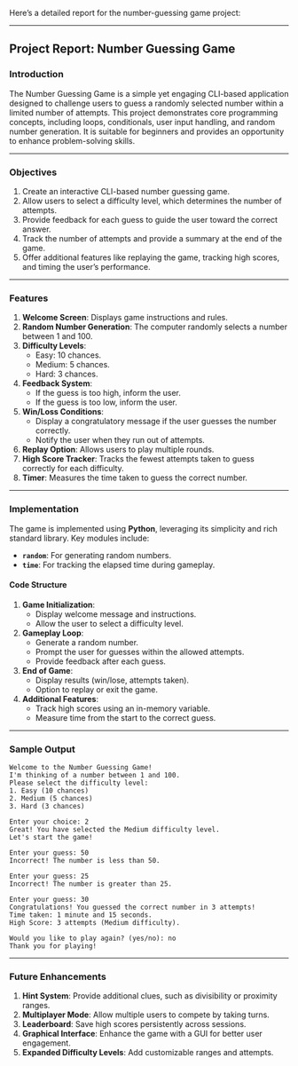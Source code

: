 Here’s a detailed report for the number-guessing game project:

---

## **Project Report: Number Guessing Game**

### **Introduction**
The Number Guessing Game is a simple yet engaging CLI-based application designed to challenge users to guess a randomly selected number within a limited number of attempts. This project demonstrates core programming concepts, including loops, conditionals, user input handling, and random number generation. It is suitable for beginners and provides an opportunity to enhance problem-solving skills.

---

### **Objectives**
1. Create an interactive CLI-based number guessing game.
2. Allow users to select a difficulty level, which determines the number of attempts.
3. Provide feedback for each guess to guide the user toward the correct answer.
4. Track the number of attempts and provide a summary at the end of the game.
5. Offer additional features like replaying the game, tracking high scores, and timing the user’s performance.

---

### **Features**
1. **Welcome Screen**: Displays game instructions and rules.
2. **Random Number Generation**: The computer randomly selects a number between 1 and 100.
3. **Difficulty Levels**:
   - Easy: 10 chances.
   - Medium: 5 chances.
   - Hard: 3 chances.
4. **Feedback System**:
   - If the guess is too high, inform the user.
   - If the guess is too low, inform the user.
5. **Win/Loss Conditions**:
   - Display a congratulatory message if the user guesses the number correctly.
   - Notify the user when they run out of attempts.
6. **Replay Option**: Allows users to play multiple rounds.
7. **High Score Tracker**: Tracks the fewest attempts taken to guess correctly for each difficulty.
8. **Timer**: Measures the time taken to guess the correct number.

---

### **Implementation**
The game is implemented using **Python**, leveraging its simplicity and rich standard library. Key modules include:
- **`random`**: For generating random numbers.
- **`time`**: For tracking the elapsed time during gameplay.

#### **Code Structure**
1. **Game Initialization**:
   - Display welcome message and instructions.
   - Allow the user to select a difficulty level.
2. **Gameplay Loop**:
   - Generate a random number.
   - Prompt the user for guesses within the allowed attempts.
   - Provide feedback after each guess.
3. **End of Game**:
   - Display results (win/lose, attempts taken).
   - Option to replay or exit the game.
4. **Additional Features**:
   - Track high scores using an in-memory variable.
   - Measure time from the start to the correct guess.

---

### **Sample Output**
```
Welcome to the Number Guessing Game!
I'm thinking of a number between 1 and 100.
Please select the difficulty level:
1. Easy (10 chances)
2. Medium (5 chances)
3. Hard (3 chances)

Enter your choice: 2
Great! You have selected the Medium difficulty level.
Let's start the game!

Enter your guess: 50
Incorrect! The number is less than 50.

Enter your guess: 25
Incorrect! The number is greater than 25.

Enter your guess: 30
Congratulations! You guessed the correct number in 3 attempts!
Time taken: 1 minute and 15 seconds.
High Score: 3 attempts (Medium difficulty).

Would you like to play again? (yes/no): no
Thank you for playing!
```

---

### **Future Enhancements**
1. **Hint System**: Provide additional clues, such as divisibility or proximity ranges.
2. **Multiplayer Mode**: Allow multiple users to compete by taking turns.
3. **Leaderboard**: Save high scores persistently across sessions.
4. **Graphical Interface**: Enhance the game with a GUI for better user engagement.
5. **Expanded Difficulty Levels**: Add customizable ranges and attempts.
